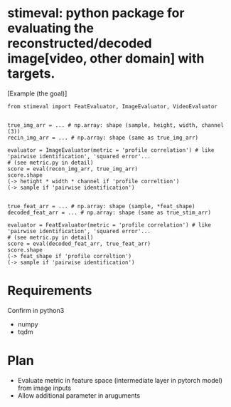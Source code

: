 # stimeval: python package for evaluating the reconstructed/decoded image[video, other domain] with targets.
[Example (the goal)]
```
from stimeval import FeatEvaluator, ImageEvaluator, VideoEvaluator


true_img_arr = ... # np.array: shape (sample, height, width, channel (3))
recin_img_arr = ... # np.array: shape (same as true_img_arr)

evaluator = ImageEvaluator(metric = 'profile correlation') # like 'pairwise identification', 'squared error'...  
# (see metric.py in detail)
score = eval(recon_img_arr, true_img_arr) 
score.shape 
(-> hetight * width * channel if 'profile correltion')
(-> sample if 'pairwise identification')


true_feat_arr = ... # np.array: shape (sample, *feat_shape)
decoded_feat_arr = ... # np.array: shape (same as true_stim_arr)

evaluator = FeatEvaluator(metric = 'profile correlation') # like 'pairwise identification', 'squared error'...  
# (see metric.py in detail)
score = eval(decoded_feat_arr, true_feat_arr) 
score.shape 
(-> feat_shape if 'profile correltion')
(-> sample if 'pairwise identification')

```
# Requirements 
Confirm in python3
- numpy
- tqdm

# Plan

- Evaluate metric in feature space (intermediate layer in pytorch model) from image inputs
- Allow additional parameter in aruguments

